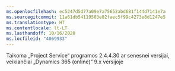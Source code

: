```yaml
---
ms.openlocfilehash: ec5247d5d77a09e7a75652abd681f144d7141e7a
ms.sourcegitcommit: 11a61db54119503e82faec5f99c4273e8d1247e5
ms.translationtype: HT
ms.contentlocale: lt-LT
ms.lasthandoff: 10/16/2020
ms.locfileid: "4069933"
---
```

Taikoma „Project Service“ programos 2.4.4.30 ar senesnei versijai, veikiančiai „Dynamics 365 (online)“ 9.x versijoje
